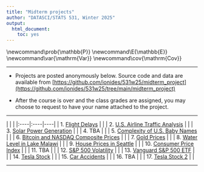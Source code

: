 ```yaml
---
title: "Midterm projects"
author: "DATASCI/STATS 531, Winter 2025"
output:
  html_document:
    toc: yes
---
```


\newcommand\prob{\mathbb{P}}
\newcommand\E{\mathbb{E}}
\newcommand\var{\mathrm{Var}}
\newcommand\cov{\mathrm{Cov}}

---

* Projects are posted anonymously below. Source code and data are available from [https://github.com/ionides/531w25/midterm_project](https://github.com/ionides/531w25/tree/main/midterm_project)

* After the course is over and the class grades are assigned, you may choose to request to have your name attached to the project. 

---

| | |
|:----|:----|----|
| 1. [Flight Delays](project01/blinded.html) | |
| 2. [U.S. Airline Traffic Analysis](project02/blinded.html) | |
| 3. [Solar Power Generation](project03/blinded.html) | |
| 4. TBA | |
| 5. [Complexity of U.S. Baby Names](project05/blinded.html) | |
| 6. [Bitcoin and NASDAQ Composite Prices](project06/blinded.html) | |
| 7. [Gold Prices](project07/blinded.html) | |
| 8. [Water Level in Lake Malawi](project08/blinded.html) | |
| 9. [House Prices in Seattle](project09/blinded.html) | |
| 10. [Consumer Price Index](project10/blinded.html) | |
| 11. TBA | |
| 12. [S&P 500 Volatility](project12/blinded.html) | |
| 13. [Vanguard S&P 500 ETF](project13/blinded.html) | |
| 14. [Tesla Stock](project14/blinded.html) | |
| 15. [Car Accidents](project15/blinded.html) | |
| 16. TBA | |
| 17. [Tesla Stock 2](project17/blinded.html) | |

---
